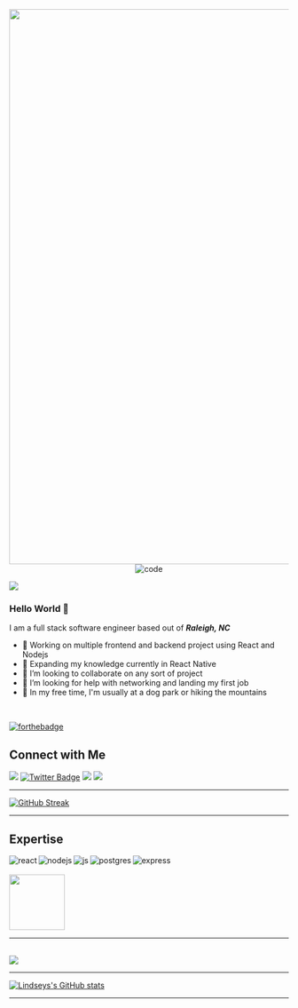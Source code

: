 <img src="https://user-images.githubusercontent.com/25946305/149823586-4e6823c5-97cd-4fed-8aa8-5e6f7903b6fe.jpg" width=1000>

<div id="header" align="center">
<img src="https://media4.giphy.com/media/hqU2KkjW5bE2v2Z7Q2/giphy.gif?cid=790b7611c6ef3c562ba78cc992190fd534e0fa51b08630e2&rid=giphy.gif&ct=ts" alt="code">
</div>

<!--
**CodeLikeAGirl29/codelikeagirl29** is a ✨ _special_ ✨ repository because its `README.md` (this file) appears on your GitHub profile.

Here are some ideas to get you started:

- 🔭 I’m currently working on ...
- 🌱 I’m currently learning ...
- 👯 I’m looking to collaborate on ...
- 🤔 I’m looking for help with ...
- 💬 Ask me about ...
- 📫 How to reach me: ...
- 😄 Pronouns: ...
- ⚡ Fun fact: ...
-->

![](https://komarev.com/ghpvc/?username=codelikeagirl29&color=blueviolet)


### Hello World 👋
I am a full stack software engineer based out of ***Raleigh, NC***
- 🔭 Working on multiple frontend and backend project using React and Nodejs
- 🌱 Expanding my knowledge currently in React Native
- 👯 I’m looking to collaborate on any sort of project
- 🤔 I’m looking for help with networking and landing my first job
- 🐶 In my free time, I'm usually at a dog park or hiking the mountains
<br>

[![forthebadge](https://forthebadge.com/images/badges/built-with-love.svg)](https://forthebadge.com)
## Connect with Me
<a href="https://www.linkedin.com/in/lindsey-howard"><img src="https://img.shields.io/badge/linkedin-%230077B5.svg?&style=for-the-badge&logo=linkedin&logoColor=white"></a>
  <a href="https://twitter.com/dev_lindseyk"><img src="https://img.shields.io/badge/Twitter-blue?style=for-the-badge&logo=twitter&logoColor=white" alt="Twitter Badge"/></a>
<a href="https://stackoverflow.com/users/14072521/lindsey"><img src="https://img.shields.io/badge/stack%20overflow-FE7A16?logo=stack-overflow&logoColor=white&style=for-the-badge"></a>
<a href="https://www.facebook.com/lil.rocker.babe091/"><img src="https://img.shields.io/badge/facebook-%231877F2.svg?&style=for-the-badge&logo=facebook&logoColor=white"></a>

---

[![GitHub Streak](https://github-readme-streak-stats.herokuapp.com/?user=CodeLikeAGirl29)](https://git.io/streak-stats)

---

## Expertise
<p>
<img align="left" alt="react" src="https://img.shields.io/badge/react%20-%2320232a.svg?&style=for-the-badge&logo=react&logoColor=%2361DAFB" />
<img align="left" alt="nodejs" src="https://img.shields.io/badge/node.js%20-%2343853D.svg?&style=for-the-badge&logo=node.js&logoColor=white" />
<img align="left" alt="js" src="https://img.shields.io/badge/JavaScript-F7DF1E?style=for-the-badge&logo=javascript&logoColor=black" />
<img align="left" alt="postgres" src="https://img.shields.io/badge/postgres-%23316192.svg?&style=for-the-badge&logo=postgresql&logoColor=white" />
<img align="left" alt="express" src="https://img.shields.io/badge/Express.js-000000?style=for-the-badge&logo=express&logoColor=white" />
<br>
  <br>
  
<img src="https://user-images.githubusercontent.com/25946305/149823995-93f5e982-97fd-4c20-b096-dec039e8905b.png" height="100">
<br>
  
---
  
<br>
  
  <img src="https://github-readme-stats.vercel.app/api/top-langs?username=codelikeagirl29&layout=compact"/>
  
---

[![Lindseys's GitHub stats](https://github-readme-stats.vercel.app/api?username=codelikeagirl29)](https://github.com/codelikeagirl29/github-readme-stats)

  ---
